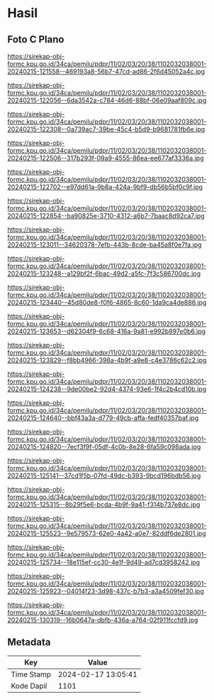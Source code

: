 # Hasil

## Foto C Plano

https://sirekap-obj-formc.kpu.go.id/34ca/pemilu/pdpr/11/02/03/20/38/1102032038001-20240215-121558--469193a8-56b7-47cd-ad86-2f6d45052a4c.jpg

https://sirekap-obj-formc.kpu.go.id/34ca/pemilu/pdpr/11/02/03/20/38/1102032038001-20240215-122056--6da3542a-c784-46d6-88bf-06e09aaf809c.jpg

https://sirekap-obj-formc.kpu.go.id/34ca/pemilu/pdpr/11/02/03/20/38/1102032038001-20240215-122308--0a739ac7-39be-45c4-b5d9-b9681781fb6e.jpg

https://sirekap-obj-formc.kpu.go.id/34ca/pemilu/pdpr/11/02/03/20/38/1102032038001-20240215-122506--317b293f-09a9-4555-86ea-ee677af3336a.jpg

https://sirekap-obj-formc.kpu.go.id/34ca/pemilu/pdpr/11/02/03/20/38/1102032038001-20240215-122702--e97dd61a-9b8a-424a-9bf9-db56b5bf0c9f.jpg

https://sirekap-obj-formc.kpu.go.id/34ca/pemilu/pdpr/11/02/03/20/38/1102032038001-20240215-122854--ba90825e-3710-4312-a6b7-7baac8d92ca7.jpg

https://sirekap-obj-formc.kpu.go.id/34ca/pemilu/pdpr/11/02/03/20/38/1102032038001-20240215-123011--34620378-7efb-443b-8cde-ba45a8f0e7fa.jpg

https://sirekap-obj-formc.kpu.go.id/34ca/pemilu/pdpr/11/02/03/20/38/1102032038001-20240215-123248--a129bf2f-6bac-49d2-a5fc-7f3c586700dc.jpg

https://sirekap-obj-formc.kpu.go.id/34ca/pemilu/pdpr/11/02/03/20/38/1102032038001-20240215-123440--45d80de8-f0f6-4865-8c60-1da9ca4de886.jpg

https://sirekap-obj-formc.kpu.go.id/34ca/pemilu/pdpr/11/02/03/20/38/1102032038001-20240215-123653--d62304f9-6c68-416a-9a81-e992b897e0b6.jpg

https://sirekap-obj-formc.kpu.go.id/34ca/pemilu/pdpr/11/02/03/20/38/1102032038001-20240215-123829--f8bb4966-398a-4b9f-a9e8-c4e3786c62c2.jpg

https://sirekap-obj-formc.kpu.go.id/34ca/pemilu/pdpr/11/02/03/20/38/1102032038001-20240215-124238--9de00be2-92d4-4374-93e6-1f4c2b4cd10b.jpg

https://sirekap-obj-formc.kpu.go.id/34ca/pemilu/pdpr/11/02/03/20/38/1102032038001-20240215-124640--bbf43a3a-d779-49cb-affa-fedf40357baf.jpg

https://sirekap-obj-formc.kpu.go.id/34ca/pemilu/pdpr/11/02/03/20/38/1102032038001-20240215-124820--7ecf3f9f-05df-4c0b-8e28-6fa59c098ada.jpg

https://sirekap-obj-formc.kpu.go.id/34ca/pemilu/pdpr/11/02/03/20/38/1102032038001-20240215-125141--37cd1f5b-07fd-49dc-b393-9bcd196bdb56.jpg

https://sirekap-obj-formc.kpu.go.id/34ca/pemilu/pdpr/11/02/03/20/38/1102032038001-20240215-125315--8b29f5e6-bcda-4b9f-9a41-f314b737e8dc.jpg

https://sirekap-obj-formc.kpu.go.id/34ca/pemilu/pdpr/11/02/03/20/38/1102032038001-20240215-125523--9e579573-62e0-4a42-a0e7-82ddf6de2801.jpg

https://sirekap-obj-formc.kpu.go.id/34ca/pemilu/pdpr/11/02/03/20/38/1102032038001-20240215-125734--18e115ef-cc30-4e1f-9d49-ad7cd3958242.jpg

https://sirekap-obj-formc.kpu.go.id/34ca/pemilu/pdpr/11/02/03/20/38/1102032038001-20240215-125923--04014f23-3d98-437c-b7b3-a3a4509fef30.jpg

https://sirekap-obj-formc.kpu.go.id/34ca/pemilu/pdpr/11/02/03/20/38/1102032038001-20240215-130319--16b0647a-dbfb-436a-a764-02f911fccfd9.jpg


## Metadata

| Key        | Value               |
| ---------- | ------------------- |
| Time Stamp | 2024-02-17 13:05:41 |
| Kode Dapil | 1101                |



